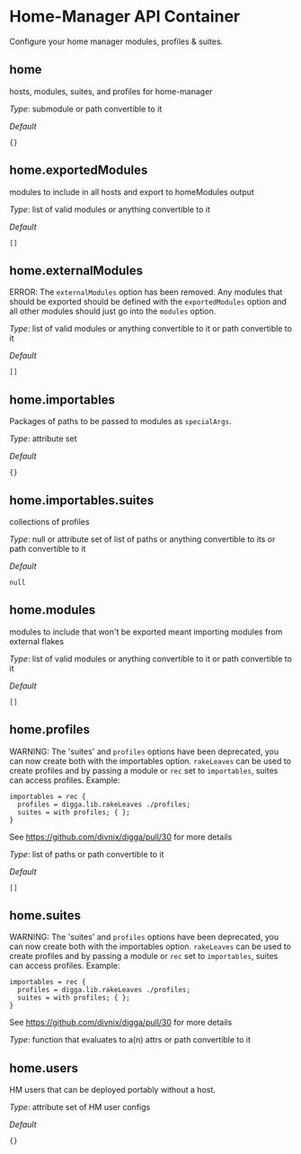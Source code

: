 # Home-Manager API Container
Configure your home manager modules, profiles & suites.


## home
hosts, modules, suites, and profiles for home-manager


*_Type_*:
submodule or path convertible to it


*_Default_*
```
{}
```




## home.exportedModules
modules to include in all hosts and export to homeModules output


*_Type_*:
list of valid modules or anything convertible to it


*_Default_*
```
[]
```




## home.externalModules
ERROR: The `externalModules` option has been removed.
Any modules that should be exported should be defined with the `exportedModules`
option and all other modules should just go into the `modules` option.


*_Type_*:
list of valid modules or anything convertible to it or path convertible to it


*_Default_*
```
[]
```




## home.importables
Packages of paths to be passed to modules as `specialArgs`.


*_Type_*:
attribute set


*_Default_*
```
{}
```




## home.importables.suites
collections of profiles


*_Type_*:
null or attribute set of list of paths or anything convertible to its or path convertible to it


*_Default_*
```
null
```




## home.modules
modules to include that won't be exported
meant importing modules from external flakes


*_Type_*:
list of valid modules or anything convertible to it or path convertible to it


*_Default_*
```
[]
```




## home.profiles
WARNING: The 'suites' and `profiles` options have been deprecated, you can now create
both with the importables option. `rakeLeaves` can be used to create profiles and
by passing a module or `rec` set to `importables`, suites can access profiles.
Example:
```
importables = rec {
  profiles = digga.lib.rakeLeaves ./profiles;
  suites = with profiles; { };
}
```
See https://github.com/divnix/digga/pull/30 for more details


*_Type_*:
list of paths or path convertible to it


*_Default_*
```
[]
```




## home.suites
WARNING: The 'suites' and `profiles` options have been deprecated, you can now create
both with the importables option. `rakeLeaves` can be used to create profiles and
by passing a module or `rec` set to `importables`, suites can access profiles.
Example:
```
importables = rec {
  profiles = digga.lib.rakeLeaves ./profiles;
  suites = with profiles; { };
}
```
See https://github.com/divnix/digga/pull/30 for more details


*_Type_*:
function that evaluates to a(n) attrs or path convertible to it






## home.users
HM users that can be deployed portably without a host.


*_Type_*:
attribute set of HM user configs


*_Default_*
```
{}
```




